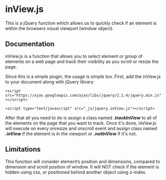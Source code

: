 inView.js
=========

This is a jQuery function which allows us to quickly check if an element 
is within the browsers visual viewport (window object).


Documentation
-------------
inView.js is a function that allows you to select element or group of elements on a web page and track their visibility as you scroll or resize the page. 

Since this is a simple plugin, the usage is simple too.
First, add the inView.js to your document along with jQuery library:

`<script src="https://ajax.googleapis.com/ajax/libs/jquery/2.2.4/jquery.min.js"></script>`

`<script type="text/javascript" src="_js/jquery.inView.js"></script>`

After that all you need to do is assign a class named **_.trackInView_** to all of the elements on the page that you want to track. Once it's done, inView.js will execute on every onresize and onscroll event and assign class named **_.inView_** if the element is in the viewport or **_.notInView_** if it's not. 


Limitations
-----------

This function will consider element’s position and dimensions, compared to dimension and scroll position of window. It will NOT check if the element is hidden using css, or positioned behind another object using z-index.
